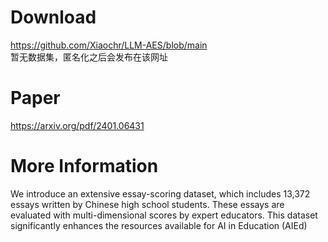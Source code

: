 # Download
https://github.com/Xiaochr/LLM-AES/blob/main<br>
暂无数据集，匿名化之后会发布在该网址

# Paper
https://arxiv.org/pdf/2401.06431

# More Information
We introduce an extensive essay-scoring dataset, which includes 13,372 essays written by Chinese high school students. These essays are evaluated with multi-dimensional scores by expert educators. This dataset significantly enhances the resources available for AI in Education (AIEd)